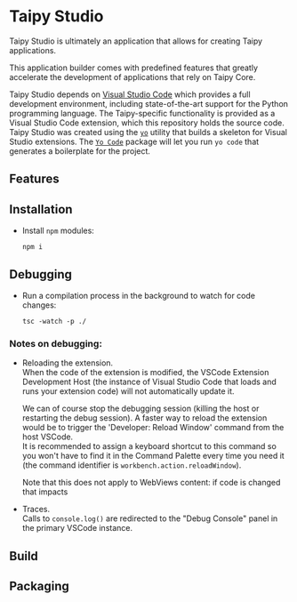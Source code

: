 # Taipy Studio

Taipy Studio is ultimately an application that allows for creating Taipy applications.

This application builder comes with predefined features that greatly accelerate
the development of applications that rely on Taipy Core.

Taipy Studio depends on [Visual Studio Code](https://code.visualstudio.com/) which provides a
full development environment, including state-of-the-art support for
the Python programming language. The Taipy-specific functionality is provided as
a Visual Studio Code extension, which this repository holds the source code.<br/>
Taipy Studio was created using the [`yo`](https://www.npmjs.com/package/yo) utility that builds a skeleton
for Visual Studio extensions. The [`Yo Code`](https://www.npmjs.com/package/generator-code) package will
let you run `yo code` that generates a boilerplate for the project.

## Features

## Installation

- Install `npm` modules:
  ```
  npm i
  ```

## Debugging

- Run a compilation process in the background to watch for code changes:
  ```
  tsc -watch -p ./
  ```

### Notes on debugging:

- Reloading the extension.<br/>
  When the code of the extension is modified, the VSCode Extension Development Host (the instance of Visual Studio
  Code that loads and runs your extension code) will not automatically update it.

  We can of course stop the debugging session (killing the host or restarting the debug session). A faster way
  to reload the extension would be to trigger the 'Developer: Reload Window' command from the host VSCode.<br/>
  It is recommended to assign a keyboard shortcut to this command so you won't have to find it in the Command
  Palette every time you need it (the command identifier is `workbench.action.reloadWindow`).

  Note that this does not apply to WebViews content: if code is changed that impacts 

- Traces.<br/>
  Calls to `console.log()` are redirected to the "Debug Console" panel in the primary VSCode instance.

## Build

## Packaging

